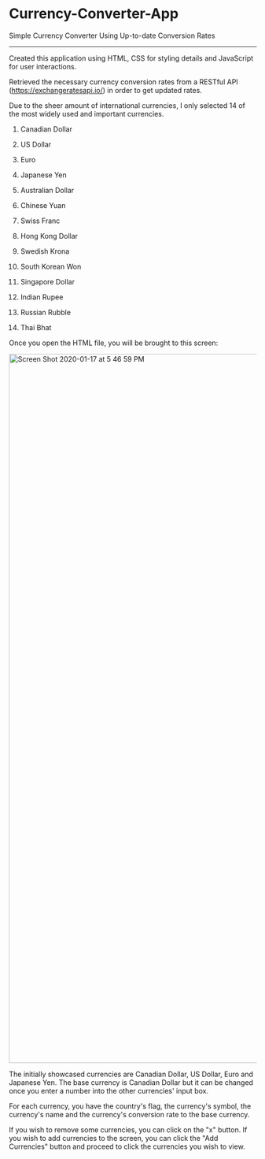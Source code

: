 # Currency-Converter-App
Simple Currency Converter Using Up-to-date Conversion Rates
____________________________________________________________


Created this application using HTML, CSS for styling details and JavaScript for user interactions. 

Retrieved the necessary currency conversion rates from a RESTful API (https://exchangeratesapi.io/) in order to get updated rates.

Due to the sheer amount of international currencies, I only selected 14 of the most widely used and important currencies.

1. Canadian Dollar

2. US Dollar

3. Euro

4. Japanese Yen

5. Australian Dollar

6. Chinese Yuan

7. Swiss Franc

8. Hong Kong Dollar

9. Swedish Krona

10. South Korean Won

11. Singapore Dollar

12. Indian Rupee

13. Russian Rubble

14. Thai Bhat

Once you open the HTML file, you will be brought to this screen:

<img width="1440" alt="Screen Shot 2020-01-17 at 5 46 59 PM" src="https://user-images.githubusercontent.com/59456972/72651483-6f42bb80-3951-11ea-97dc-46150f2e436a.png">

The initially showcased currencies are Canadian Dollar, US Dollar, Euro and Japanese Yen. The base currency is Canadian Dollar but it can be changed once you enter a number into the other currencies' input box.

For each currency, you have the country's flag, the currency's symbol, the currency's name and the currency's conversion rate to the base currency.

If you wish to remove some currencies, you can click on the "x" button. If you wish to add currencies to the screen, you can click the "Add Currencies" button and proceed to click the currencies you wish to view.
